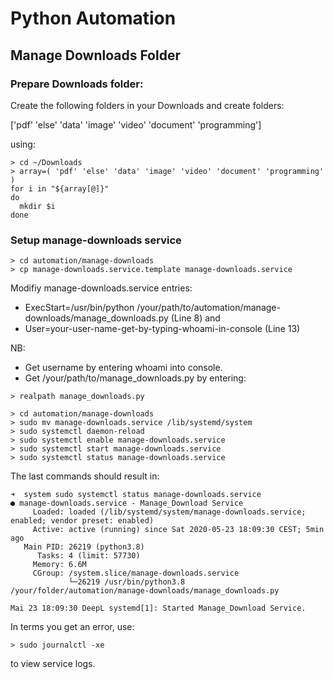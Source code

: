 # Python Automation

## Manage Downloads Folder

### Prepare Downloads folder:

Create the following folders in your Downloads and create folders:

['pdf' 'else' 'data' 'image' 'video' 'document' 'programming']

using:

```shell
> cd ~/Downloads
> array=( 'pdf' 'else' 'data' 'image' 'video' 'document' 'programming' )
for i in "${array[@]}"
do
  mkdir $i
done
```


### Setup manage-downloads service

```shell
> cd automation/manage-downloads
> cp manage-downloads.service.template manage-downloads.service
```

Modifiy manage-downloads.service entries:
* ExecStart=/usr/bin/python /your/path/to/automation/manage-downloads/manage_downloads.py (Line 8) and
* User=your-user-name-get-by-typing-whoami-in-console (Line 13)

NB:
* Get username by entering whoami into console.
* Get /your/path/to/manage_downloads.py by entering:

```shell
> realpath manage_downloads.py
```

```shell
> cd automation/manage-downloads
> sudo mv manage-downloads.service /lib/systemd/system
> sudo systemctl daemon-reload
> sudo systemctl enable manage-downloads.service
> sudo systemctl start manage-downloads.service
> sudo systemctl status manage-downloads.service
```

The last commands should result in:

```shell
➜  system sudo systemctl status manage-downloads.service
● manage-downloads.service - Manage_Download Service
     Loaded: loaded (/lib/systemd/system/manage-downloads.service; enabled; vendor preset: enabled)
     Active: active (running) since Sat 2020-05-23 18:09:30 CEST; 5min ago
   Main PID: 26219 (python3.8)
      Tasks: 4 (limit: 57730)
     Memory: 6.6M
     CGroup: /system.slice/manage-downloads.service
             └─26219 /usr/bin/python3.8 /your/folder/automation/manage-downloads/manage_downloads.py

Mai 23 18:09:30 DeepL systemd[1]: Started Manage_Download Service.
```

In terms you get an error, use:

```shell
> sudo journalctl -xe
```

to view service logs.
